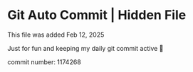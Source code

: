 # Git Auto Commit | Hidden File

This file was added Feb 12, 2025

Just for fun and keeping my daily git commit active 🤪

commit number: 1174268
